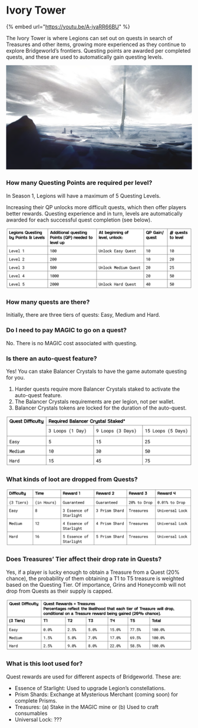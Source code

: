 # Ivory Tower

{% embed url="https://youtu.be/A-iyaRR66BU" %}

The Ivory Tower is where Legions can set out on quests in search of Treasures and other items, growing more experienced as they continue to explore Bridgeworld’s frontiers. Questing points are awarded per completed quests, and these are used to automatically gain questing levels.

![](<../../.gitbook/assets/image (20).png>)

### **How many Questing Points are required per level?**

In Season 1, Legions will have a maximum of 5 Questing Levels.

Increasing their QP unlocks more difficult quests, which then offer players better rewards. Questing experience and in turn, levels are automatically awarded for each successful quest completion (see below).

![](<../../.gitbook/assets/image (9).png>)

### **How many quests are there?**

Initially, there are three tiers of quests: Easy, Medium and Hard.

### **Do I need to pay MAGIC to go on a quest?**

No. There is no MAGIC cost associated with questing.

### **Is there an auto-quest feature?**

Yes! You can stake Balancer Crystals to have the game automate questing for you.

1. Harder quests require more Balancer Crystals staked to activate the auto-quest feature.
2. The Balancer Crystals requirements are per legion, not per wallet.
3. Balancer Crystals tokens are locked for the duration of the auto-quest.

![Note. This requirement is per legion. If you want to send two legions on easy 3 auto-questing loops, you will need to stake and lock 5 x 2 = 10 Balancer Crystals.](<../../.gitbook/assets/image (12) (1).png>)

### **What kinds of loot are dropped from Quests?**

![](<../../.gitbook/assets/image (10).png>)

### **Does Treasures’ Tier affect their drop rate in Quests?**

Yes, if a player is lucky enough to obtain a Treasure from a Quest (20% chance), the probability of them obtaining a T1 to T5 treasure is weighted based on the Questing Tier. Of importance, Grins and Honeycomb will not drop from Quests as their supply is capped.

![](<../../.gitbook/assets/image (19).png>)

### **What is this loot used for?**

Quest rewards are used for different aspects of Bridgeworld. These are:

* Essence of Starlight: Used to upgrade Legion’s constellations.
* Prism Shards: Exchange at Mysterious Merchant (coming soon) for complete Prisms.
* Treasures: (a) Stake in the MAGIC mine or (b) Used to craft consumables
* Universal Lock: ???
